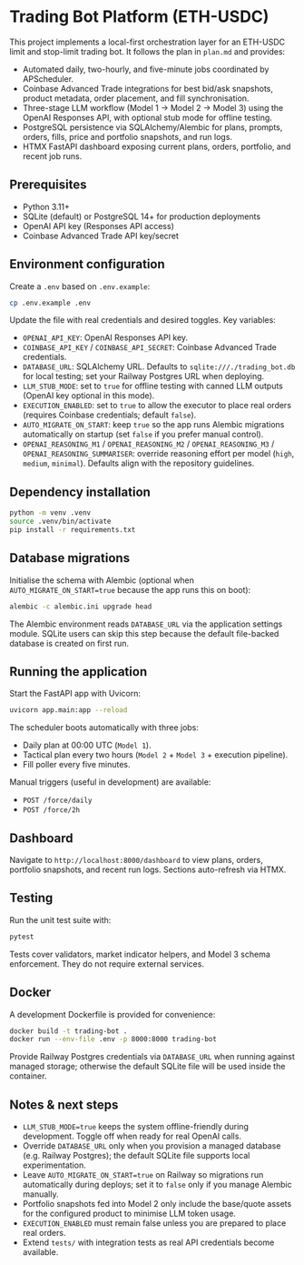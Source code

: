 # Trading Bot Platform (ETH-USDC)

This project implements a local-first orchestration layer for an ETH-USDC limit and stop-limit trading bot. It follows the plan in `plan.md` and provides:

- Automated daily, two-hourly, and five-minute jobs coordinated by APScheduler.
- Coinbase Advanced Trade integrations for best bid/ask snapshots, product metadata, order placement, and fill synchronisation.
- Three-stage LLM workflow (Model 1 → Model 2 → Model 3) using the OpenAI Responses API, with optional stub mode for offline testing.
- PostgreSQL persistence via SQLAlchemy/Alembic for plans, prompts, orders, fills, price and portfolio snapshots, and run logs.
- HTMX FastAPI dashboard exposing current plans, orders, portfolio, and recent job runs.

## Prerequisites

- Python 3.11+
- SQLite (default) or PostgreSQL 14+ for production deployments
- OpenAI API key (Responses API access)
- Coinbase Advanced Trade API key/secret

## Environment configuration

Create a `.env` based on `.env.example`:

```bash
cp .env.example .env
```

Update the file with real credentials and desired toggles. Key variables:

- `OPENAI_API_KEY`: OpenAI Responses API key.
- `COINBASE_API_KEY` / `COINBASE_API_SECRET`: Coinbase Advanced Trade credentials.
- `DATABASE_URL`: SQLAlchemy URL. Defaults to `sqlite:///./trading_bot.db` for local testing; set your Railway Postgres URL when deploying.
- `LLM_STUB_MODE`: set to `true` for offline testing with canned LLM outputs (OpenAI key optional in this mode).
- `EXECUTION_ENABLED`: set to `true` to allow the executor to place real orders (requires Coinbase credentials; default `false`).
- `AUTO_MIGRATE_ON_START`: keep `true` so the app runs Alembic migrations automatically on startup (set `false` if you prefer manual control).
- `OPENAI_REASONING_M1` / `OPENAI_REASONING_M2` / `OPENAI_REASONING_M3` / `OPENAI_REASONING_SUMMARISER`: override reasoning effort per model (`high`, `medium`, `minimal`). Defaults align with the repository guidelines.

## Dependency installation

```bash
python -m venv .venv
source .venv/bin/activate
pip install -r requirements.txt
```

## Database migrations

Initialise the schema with Alembic (optional when `AUTO_MIGRATE_ON_START=true` because the app runs this on boot):

```bash
alembic -c alembic.ini upgrade head
```

The Alembic environment reads `DATABASE_URL` via the application settings module. SQLite users can skip this step because the default file-backed database is created on first run.

## Running the application

Start the FastAPI app with Uvicorn:

```bash
uvicorn app.main:app --reload
```

The scheduler boots automatically with three jobs:

- Daily plan at 00:00 UTC (`Model 1`).
- Tactical plan every two hours (`Model 2` + `Model 3` + execution pipeline).
- Fill poller every five minutes.

Manual triggers (useful in development) are available:

- `POST /force/daily`
- `POST /force/2h`

## Dashboard

Navigate to `http://localhost:8000/dashboard` to view plans, orders, portfolio snapshots, and recent run logs. Sections auto-refresh via HTMX.

## Testing

Run the unit test suite with:

```bash
pytest
```

Tests cover validators, market indicator helpers, and Model 3 schema enforcement. They do not require external services.

## Docker

A development Dockerfile is provided for convenience:

```bash
docker build -t trading-bot .
docker run --env-file .env -p 8000:8000 trading-bot
```

Provide Railway Postgres credentials via `DATABASE_URL` when running against managed storage; otherwise the default SQLite file will be used inside the container.

## Notes & next steps

- `LLM_STUB_MODE=true` keeps the system offline-friendly during development. Toggle off when ready for real OpenAI calls.
- Override `DATABASE_URL` only when you provision a managed database (e.g. Railway Postgres); the default SQLite file supports local experimentation.
- Leave `AUTO_MIGRATE_ON_START=true` on Railway so migrations run automatically during deploys; set it to `false` only if you manage Alembic manually.
- Portfolio snapshots fed into Model 2 only include the base/quote assets for the configured product to minimise LLM token usage.
- `EXECUTION_ENABLED` must remain false unless you are prepared to place real orders.
- Extend `tests/` with integration tests as real API credentials become available.
